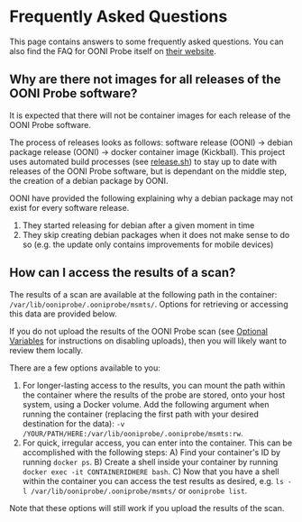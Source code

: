 # Frequently Asked Questions #

This page contains answers to some frequently asked questions. You can also find the FAQ for OONI Probe itself on [their website](https://ooni.org/support/faq).

## Why are there not images for all releases of the OONI Probe software? ##

It is expected that there will not be container images for each release of the OONI Probe software.

The process of releases looks as follows: software release (OONI) -> debian package release (OONI) -> docker container image (Kickball). This project uses automated build processes (see [release.sh](release.sh)) to stay up to date with releases of the OONI Probe software, but is dependant on the middle step, the creation of a debian package by OONI.

OONI have provided the following explaining why a debian package may not exist for every software release.
1) They started releasing for debian after a given moment in time
2) They skip creating debian packages when it does not make sense to do so (e.g. the update only contains improvements for mobile devices)

## How can I access the results of a scan? ##

The results of a scan are available at the following path in the container: `/var/lib/ooniprobe/.ooniprobe/msmts/`. Options for retrieving or accessing this data are provided below.

If you do not upload the results of the OONI Probe scan (see [Optional Variables](https://github.com/Kickball/ooniprobe#optional-variables) for instructions on disabling uploads), then you will likely want to review them locally.

There are a few options available to you:
1) For longer-lasting access to the results, you can mount the path within the container where the results of the probe are stored, onto your host system, using a Docker volume. Add the following argument when running the container (replacing the first path with your desired destination for the data): `-v /YOUR/PATH/HERE:/var/lib/ooniprobe/.ooniprobe/msmts:rw`. 
2) For quick, irregular access, you can enter into the container. This can be accomplished with the following steps:
A) Find your container's ID by running `docker ps`.
B) Create a shell inside your container by running `docker exec -it CONTAINERIDHERE bash`.
C) Now that you have a shell within the container you can access the test results as desired, e.g. `ls -l /var/lib/ooniprobe/.ooniprobe/msmts/` or `ooniprobe list`.

Note that these options will still work if you upload the results of the scan.